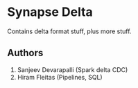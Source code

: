 # Synapse Delta

Contains delta format stuff, plus more stuff.

## Authors

1. Sanjeev Devarapalli (Spark delta CDC)
2. Hiram Fleitas (Pipelines, SQL)
